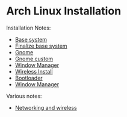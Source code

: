 # Arch Linux Installation

Installation Notes:
- [Base system](https://github.com/jbarozet/archlinux/blob/master/01-arch-install-base.md)
- [Finalize base system](https://github.com/jbarozet/archlinux/blob/master/02-arch-install-finalize.md)
- [Gnome](https://github.com/jbarozet/archlinux/blob/master/03-arch-install-gnome.md)
- [Gnome custom](https://github.com/jbarozet/archlinux/blob/master/04-arch-install-gnome-customization.md)
- [Window Manager](https://github.com/jbarozet/archlinux/blob/master/05-arch-install-wm.md)
- [Wireless Install](https://github.com/jbarozet/archlinux/blob/master/06-arch-install-wireless.md)
- [Bootloader](https://github.com/jbarozet/archlinux/blob/master/07-arch-install-bootloader.md)
- [Window Manager](https://github.com/jbarozet/archlinux/blob/master/08-arch-install-garbage.md)


Various notes:
- [Networking and wireless](https://github.com/jbarozet/archlinux/blob/master/20-networking-and-wireless.md)